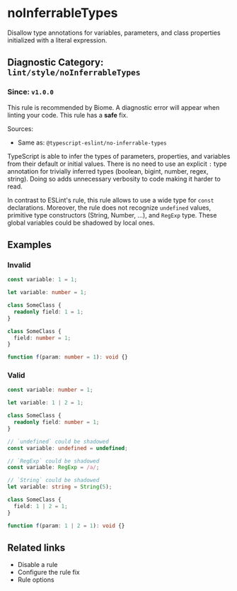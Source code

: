 # noInferrableTypes

Disallow type annotations for variables, parameters, and class properties initialized with a literal expression.

## Diagnostic Category: `lint/style/noInferrableTypes`

### Since: `v1.0.0`

This rule is recommended by Biome. A diagnostic error will appear when linting your code.
This rule has a **safe** fix.

Sources: 
- Same as: `@typescript-eslint/no-inferrable-types`

TypeScript is able to infer the types of parameters, properties, and variables from their default or initial values.
There is no need to use an explicit `:` type annotation for trivially inferred types (boolean, bigint, number, regex, string).
Doing so adds unnecessary verbosity to code making it harder to read.

In contrast to ESLint's rule, this rule allows to use a wide type for `const` declarations.
Moreover, the rule does not recognize `undefined` values, primitive type constructors (String, Number, ...), and `RegExp` type.
These global variables could be shadowed by local ones.

## Examples

### Invalid

```ts
const variable: 1 = 1;
```

```ts
let variable: number = 1;
```

```ts
class SomeClass {
  readonly field: 1 = 1;
}
```

```ts
class SomeClass {
  field: number = 1;
}
```

```ts
function f(param: number = 1): void {}
```

### Valid

```ts
const variable: number = 1;
```

```ts
let variable: 1 | 2 = 1;
```

```ts
class SomeClass {
  readonly field: number = 1;
}
```

```ts
// `undefined` could be shadowed
const variable: undefined = undefined;
```

```ts
// `RegExp` could be shadowed
const variable: RegExp = /a/;
```

```ts
// `String` could be shadowed
let variable: string = String(5);
```

```ts
class SomeClass {
  field: 1 | 2 = 1;
}
```

```ts
function f(param: 1 | 2 = 1): void {}
```

## Related links

- Disable a rule
- Configure the rule fix
- Rule options